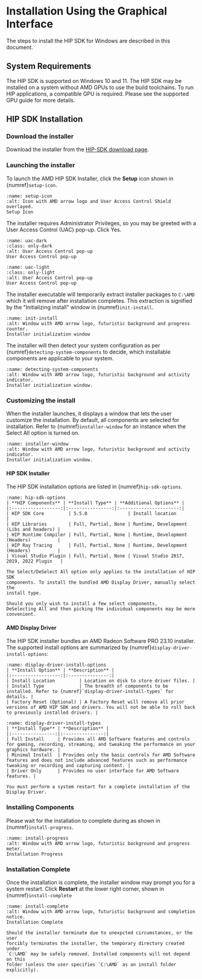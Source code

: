 # Installation Using the Graphical Interface

The steps to install the HIP SDK for Windows are described in this document.

## System Requirements

The HIP SDK is supported on Windows 10 and 11. The HIP SDK may be installed on a
system without AMD GPUs to use the build toolchains. To run HIP applications, a
compatible GPU is required. Please see the supported GPU guide for more details.

## HIP SDK Installation

### Download the installer
Download the installer from the 
[HIP-SDK download page](https://www.amd.com/en/developer/rocm-hub/hip-sdk.html).

### Launching the installer

To launch the AMD HIP SDK Installer, click the **Setup** icon shown in
{numref}`setup-icon`.

```{figure} /data/deploy/windows/000-setup-icon.png
:name: setup-icon
:alt: Icon with AMD arrow logo and User Access Control Shield overlayed.
Setup Icon
```

The installer requires Administrator Privileges, so you may be greeted with a
User Access Control (UAC) pop-up. Click Yes.

```{figure} /data/deploy/windows/001-uac-dark.png
:name: uac-dark
:class: only-dark
:alt: User Access Control pop-up
User Access Control pop-up
```

```{figure} /data/deploy/windows/001-uac-light.png
:name: uac-light
:class: only-light
:alt: User Access Control pop-up
User Access Control pop-up
```

The installer executable will temporarily extract installer packages to `C:\AMD`
which it will remove after installation completes. This extraction is signified
by the "Initializing install" window in {numref}`init-install`.

```{figure} /data/deploy/windows/002-initializing.png
:name: init-install
:alt: Window with AMD arrow logo, futuristic background and progress counter.
Installer initialization window
```

The installer will then detect your system configuration as per
{numref}`detecting-system-components` to decide, which installable components
are applicable to your system.

```{figure} /data/deploy/windows/003-detecting-system-config.png
:name: detecting-system-components
:alt: Window with AMD arrow logo, futuristic background and activity indicator.
Installer initialization window.
```

### Customizing the install

When the installer launches, it displays a window that lets the user customize
the installation. By default, all components are selected for installation.
Refer to {numref}`installer-window` for an instance when the Select All option
is turned on.

```{figure} /data/deploy/windows/004-installer-window.png
:name: installer-window
:alt: Window with AMD arrow logo, futuristic background and activity indicator.
Installer initialization window.
```

#### HIP SDK Installer

The HIP SDK installation options are listed in {numref}`hip-sdk-options`.

```{table} HIP SDK Components for Installation
:name: hip-sdk-options
| **HIP Components** | **Install Type** | **Additional Options** |
|:------------------:|:----------------:|:----------------------:|
| HIP SDK Core         | 5.5.0               | Install location                        |
| HIP Libraries        | Full, Partial, None | Runtime, Development (Libs and headers) |
| HIP Runtime Compiler | Full, Partial, None | Runtime, Development (Headers)          |
| HIP Ray Tracing      | Full, Partial, None | Runtime, Development (Headers)          |
| Visual Studio Plugin | Full, Partial, None | Visual Studio 2017, 2019, 2022 Plugin   |
```

```{note}
The Select/DeSelect All option only applies to the installation of HIP SDK
components. To install the bundled AMD Display Driver, manually select the
install type.
```

```{tip}
Should you only wish to install a few select components,
DeSelecting All and then picking the individual components may be more
convenient.
```

#### AMD Display Driver

The HIP SDK installer bundles an AMD Radeon Software PRO 23.10 installer. The
supported install options are summarized by
{numref}`display-driver-install-options`:

```{table} AMD Display Driver Install Options
:name: display-driver-install-options
| **Install Option** | **Description** |
|:------------------:|:---------------:|
| Install Location         | Location on disk to store driver files. |
| Install Type             | The breadth of components to be installed. Refer to {numref}`display-driver-install-types` for details. |
| Factory Reset (Optional) | A Factory Reset will remove all prior versions of AMD HIP SDK and drivers. You will not be able to roll back to previously installed drivers. |
```

```{table} AMD Display Driver Install Types
:name: display-driver-install-types
| **Install Type** | **Description** |
|:----------------:|:---------------:|
| Full Install     | Provides all AMD Software features and controls for gaming, recording, streaming, and tweaking the performance on your graphics hardware. |
| Minimal Install  | Provides only the basic controls for AMD Software features and does not include advanced features such as performance tweaking or recording and capturing content. |
| Driver Only      | Provides no user interface for AMD Software features. |
```

```{note}
You must perform a system restart for a complete installation of the
Display Driver.
```

### Installing Components

Please wait for the installation to complete during as shown in
{numref}`install-progress`.

```{figure} /data/deploy/windows/012-install-progress.png
:name: install-progress
:alt: Window with AMD arrow logo, futuristic background and progress meter.
Installation Progress
```

### Installation Complete

Once the installation is complete, the installer window may prompt you for a
system restart. Click **Restart** at the lower right corner, shown in
{numref}`install-complete`

```{figure} /data/deploy/windows/013-install-complete.png
:name: install-complete
:alt: Window with AMD arrow logo, futuristic background and completion notice.
Installation Complete
```

```{error}
Should the installer terminate due to unexpcted circumstances, or the user
forcibly terminates the installer, the temporary directory created under
`C:\AMD` may be safely removed. Installed components will not depend on this
folder (unless the user specifies `C:\AMD` as an install folder explicitly).
```
